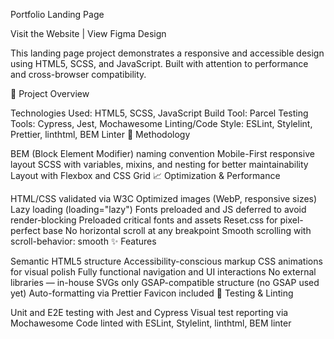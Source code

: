 Portfolio Landing Page

Visit the Website | View Figma Design

This landing page project demonstrates a responsive and accessible design using HTML5, SCSS, and JavaScript. Built with attention to performance and cross-browser compatibility.

🚀 Project Overview

Technologies Used: HTML5, SCSS, JavaScript
Build Tool: Parcel
Testing Tools: Cypress, Jest, Mochawesome
Linting/Code Style: ESLint, Stylelint, Prettier, linthtml, BEM Linter
🧱 Methodology

BEM (Block Element Modifier) naming convention
Mobile-First responsive layout
SCSS with variables, mixins, and nesting for better maintainability
Layout with Flexbox and CSS Grid
📈 Optimization & Performance

HTML/CSS validated via W3C
Optimized images (WebP, responsive sizes)
Lazy loading (loading="lazy")
Fonts preloaded and JS deferred to avoid render-blocking
Preloaded critical fonts and assets
Reset.css for pixel-perfect base
No horizontal scroll at any breakpoint
Smooth scrolling with scroll-behavior: smooth
✨ Features

Semantic HTML5 structure
Accessibility-conscious markup
CSS animations for visual polish
Fully functional navigation and UI interactions
No external libraries — in-house SVGs only
GSAP-compatible structure (no GSAP used yet)
Auto-formatting via Prettier
Favicon included
🧪 Testing & Linting

Unit and E2E testing with Jest and Cypress
Visual test reporting via Mochawesome
Code linted with ESLint, Stylelint, linthtml, BEM linter
